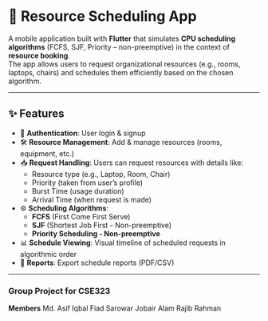 # 📅 Resource Scheduling App

A mobile application built with **Flutter** that simulates **CPU scheduling algorithms** (FCFS, SJF, Priority – non-preemptive) in the context of **resource booking**.  
The app allows users to request organizational resources (e.g., rooms, laptops, chairs) and schedules them efficiently based on the chosen algorithm.  

---

## ✨ Features
- 🔑 **Authentication**: User login & signup  
- 🛠️ **Resource Management**: Add & manage resources (rooms, equipment, etc.)  
- 📥 **Request Handling**: Users can request resources with details like:
  - Resource type (e.g., Laptop, Room, Chair)
  - Priority (taken from user’s profile)
  - Burst Time (usage duration)
  - Arrival Time (when request is made)
- ⚙️ **Scheduling Algorithms**:
  - **FCFS** (First Come First Serve)
  - **SJF** (Shortest Job First - Non-preemptive)
  - **Priority Scheduling - Non-preemptive**
- 📊 **Schedule Viewing**: Visual timeline of scheduled requests in algorithmic order 
- 📑 **Reports**: Export schedule reports (PDF/CSV)  

---
### Group Project for CSE323
**Members**
Md. Asif Iqbal
Fiad Sarowar
Jobair Alam
Rajib Rahman

